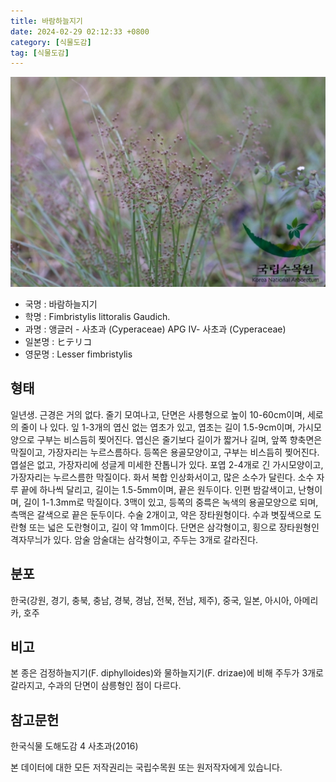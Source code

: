 ```yaml
---
title: 바람하늘지기
date: 2024-02-29 02:12:33 +0800
category: [식물도감]
tag: [식물도감]
---
```




![바람하늘지기](/assets/img/fileUpload/plants/basic/Cyperaceae/Fimbristylis/5383/1_th2.JPG)
- 국명 : 바람하늘지기
- 학명 : Fimbristylis littoralis Gaudich.
- 과명 : 앵글러 - 사초과 (Cyperaceae) APG Ⅳ- 사초과 (Cyperaceae)
- 일본명 : ヒテリコ
- 영문명 : Lesser fimbristylis


## 형태
일년생. 근경은 거의 없다. 줄기 모여나고, 단면은 사릉형으로 높이 10-60cm이며, 세로의 줄이 나 있다. 잎 1-3개의 엽신 없는 엽초가 있고, 엽초는 길이 1.5-9cm이며, 가시모양으로 구부는 비스듬히 찢어진다. 엽신은 줄기보다 길이가 짧거나 길며, 앞쪽 향축면은 막질이고, 가장자리는 누르스름하다. 등쪽은 용골모양이고, 구부는 비스듬히 찢어진다. 엽설은 없고, 가장자리에 성글게 미세한 잔톱니가 있다. 포엽 2-4개로 긴 가시모양이고, 가장자리는 누르스름한 막질이다. 화서 복합 인상화서이고, 많은 소수가 달린다. 소수 자루 끝에 하나씩 달리고, 길이는 1.5-5mm이며, 끝은 원두이다. 인편 밤갈색이고, 난형이며, 길이 1-1.3mm로 막질이다. 3맥이 있고, 등쪽의 중륵은 녹색의 용골모양으로 되며, 측맥은 갈색으로 끝은 둔두이다. 수술 2개이고, 약은 장타원형이다. 수과 볏짚색으로 도란형 또는 넓은 도란형이고, 길이 약 1mm이다. 단면은 삼각형이고, 횡으로 장타원형인 격자무늬가 있다. 암술 암술대는 삼각형이고, 주두는 3개로 갈라진다.
## 분포
한국(강원, 경기, 충북, 충남, 경북, 경남, 전북, 전남, 제주), 중국, 일본, 아시아, 아메리카, 호주
## 비고
본 종은 검정하늘지기(F. diphylloides)와 물하늘지기(F. drizae)에 비해 주두가 3개로 갈라지고, 수과의 단면이 삼릉형인 점이 다르다.
## 참고문헌
한국식물 도해도감 4 사초과(2016)






본 데이터에 대한 모든 저작권리는 국립수목원 또는 원저작자에게 있습니다.
